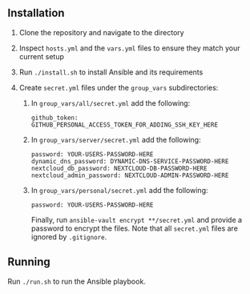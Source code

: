 ## Installation

1. Clone the repository and navigate to the directory
2. Inspect `hosts.yml` and the `vars.yml` files to ensure they match your current setup
3. Run `./install.sh` to install Ansible and its requirements
4. Create `secret.yml` files under the `group_vars` subdirectories:

   1. In `group_vars/all/secret.yml` add the following:

      ```
      github_token: GITHUB_PERSONAL_ACCESS_TOKEN_FOR_ADDING_SSH_KEY_HERE
      ```

   2. In `group_vars/server/secret.yml` add the following:

      ```
      password: YOUR-USERS-PASSWORD-HERE
      dynamic_dns_password: DYNAMIC-DNS-SERVICE-PASSWORD-HERE
      nextcloud_db_password: NEXTCLOUD-DB-PASSWORD-HERE
      nextcloud_admin_password: NEXTCLOUD-ADMIN-PASSWORD-HERE
      ```

   3. In `group_vars/personal/secret.yml` add the following:

      ```
      password: YOUR-USERS-PASSWORD-HERE
      ```

      Finally, run `ansible-vault encrypt **/secret.yml` and provide a password to encrypt the files. Note that all `secret.yml` files are ignored by `.gitignore`.

## Running

Run `./run.sh` to run the Ansible playbook.
